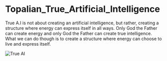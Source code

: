 # Topalian_True_Artificial_Intelligence
True A.I is not about creating an artificial intelligence, but rather, creating a structure where energy can express itself in all ways. Only God the Father can create energy and only God the Father can create true intelligence. What we can do though is to create a structure where energy can choose to live and express itself.

![True AI](https://pbs.twimg.com/media/Ft-tlXWXoAcWLgn?format=jpg&name=small)
